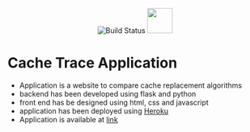 <p align="center">
 <a style="text-decoration:none" href="https://img.shields.io/github/workflow/status/emylincon/cachetrace/cache-trace?style=for-the-badge" target="_blank">
     <img src="https://img.shields.io/github/workflow/status/emylincon/cachetrace/cache-trace?style=for-the-badge" alt="Build Status" />
 </a>
<a style="text-decoration:none">
    <img src="https://cachetrace.herokuapp.com/static/logo.png" height="50">
</a>
</p>

# Cache Trace Application
* Application is a website to compare cache replacement algorithms
* backend has been developed using flask and python
* front end has be designed using html, css and javascript
* application has been deployed using [Heroku](https://www.youtube.com/watch?v=n1P8B53CCxs)
* Application is available at [link](https://cachetrace.herokuapp.com/)